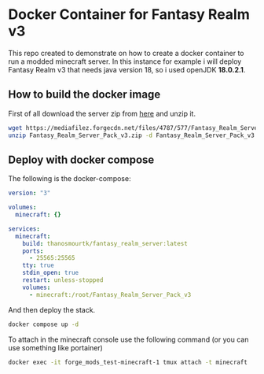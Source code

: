 # Docker Container for Fantasy Realm v3

This repo created to demonstrate on how to create a docker container to run a modded minecraft server. In this instance for example i will deploy Fantasy Realm v3 that needs java version 18, so i used openJDK **18.0.2.1**.

## How to build the docker image

First of all download the server zip from [here](https://mediafilez.forgecdn.net/files/4787/577/Fantasy_Realm_Server_Pack_v3.zip) and unzip it.

```bash
wget https://mediafilez.forgecdn.net/files/4787/577/Fantasy_Realm_Server_Pack_v3.zip
unzip Fantasy_Realm_Server_Pack_v3.zip -d Fantasy_Realm_Server_Pack_v3
```

## Deploy with docker compose

The following is the docker-compose:

```yaml
version: "3"

volumes:
  minecraft: {}

services:
  minecraft:
    build: thanosmourtk/fantasy_realm_server:latest
    ports:
      - 25565:25565
    tty: true
    stdin_open: true
    restart: unless-stopped
    volumes:
      - minecraft:/root/Fantasy_Realm_Server_Pack_v3
```

And then deploy the stack.

```bash
docker compose up -d
```

To attach in the minecraft console use the following command (or you can use something like portainer)

```bash
docker exec -it forge_mods_test-minecraft-1 tmux attach -t minecraft
```